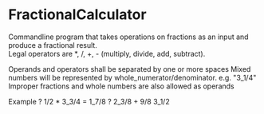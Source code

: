 # FractionalCalculator
Commandline program that takes operations on fractions as an input and produce a fractional result.  
Legal operators are *, /, +, - (multiply, divide, add, subtract). 

Operands and operators shall be separated by one or more spaces Mixed numbers will be represented by whole_numerator/denominator. e.g. "3_1/4"  Improper fractions and whole numbers are also allowed as operands

Example
? 1/2 * 3_3/4
= 1_7/8
? 2_3/8 + 9/8
3_1/2


